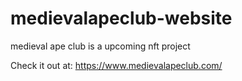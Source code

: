 # medievalapeclub-website
medieval ape club is a upcoming nft project

Check it out at: https://www.medievalapeclub.com/
